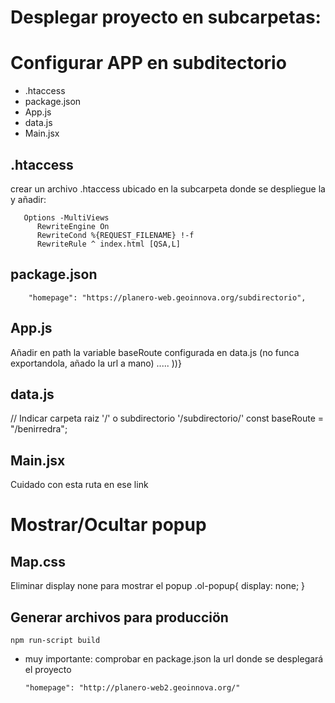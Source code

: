 
# Desplegar proyecto en subcarpetas:
# Configurar APP en subditectorio

   - .htaccess
   - package.json
   - App.js
   - data.js
   - Main.jsx

## .htaccess
crear un archivo .htaccess ubicado en la subcarpeta donde se despliegue la  y añadir:

       Options -MultiViews
          RewriteEngine On
          RewriteCond %{REQUEST_FILENAME} !-f
          RewriteRule ^ index.html [QSA,L]

## package.json

        "homepage": "https://planero-web.geoinnova.org/subdirectorio",

## App.js
Añadir en path la variable baseRoute configurada en data.js (no funca exportandola, añado la url a mano)
       <BrowserRouter basename="/">
           <Route path="/subdirectorio" exact render={Main} />
              .....
          </Route>
          ))}
      </BrowserRouter>

## data.js
// Indicar carpeta raiz '/' o subdirectorio '/subdirectorio/'
const baseRoute = "/benirredra";


## Main.jsx
Cuidado con esta ruta en ese link
<Link to="/subidrectorio/PLANO_2_MEDIO_FISICO">


# Mostrar/Ocultar popup

## Map.css
 Eliminar display none para mostrar el popup
 .ol-popup{
  display: none;
 }



## Generar archivos para producciön
    npm run-script build

* muy importante: comprobar en package.json la url donde se desplegará el proyecto

      
      "homepage": "http://planero-web2.geoinnova.org/"
      
      
